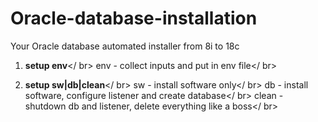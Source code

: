 # Oracle-database-installation
Your Oracle database automated installer from 8i to 18c

1. <b>setup env</b></ br>
env - collect inputs and put in env file</ br>

2. <b>setup sw|db|clean</b></ br>
sw - install software only</ br>
db - install software, configure listener and create database</ br>
clean - shutdown db and listener, delete everything like a boss</ br>

